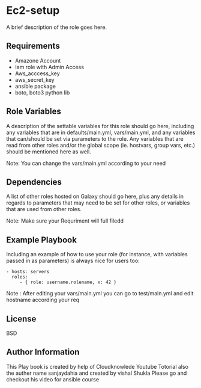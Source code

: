 Ec2-setup
=========

A brief description of the role goes here.

Requirements
------------
- Amazone Account
- Iam role with Admin Access
- Aws_acccess_key
- aws_secret_key
- ansible package
- boto, boto3 python lib


Role Variables
--------------

A description of the settable variables for this role should go here, including any variables that are in defaults/main.yml, vars/main.yml, and any variables that can/should be set via parameters to the role. Any variables that are read from other roles and/or the global scope (ie. hostvars, group vars, etc.) should be mentioned here as well.

Note: You can change the vars/main.yml according to your need 

Dependencies
------------

A list of other roles hosted on Galaxy should go here, plus any details in regards to parameters that may need to be set for other roles, or variables that are used from other roles.

Note: Make sure your Requriment will full filedd


Example Playbook
----------------

Including an example of how to use your role (for instance, with variables passed in as parameters) is always nice for users too:

    - hosts: servers
      roles:
         - { role: username.rolename, x: 42 }

Note : After editing your vars/main.yml you can go to test/main.yml and edit hostname according your req

License
-------

BSD

Author Information
------------------

This Play book is created by help of Cloudknowlede Youtube Totorial also the auther name sanjaydahia and created by vishal Shukla
Please go and checkout his video for ansible course
